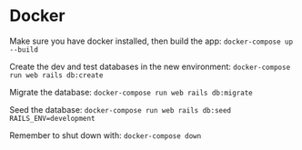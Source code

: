 # Docker

Make sure you have docker installed, then build the app:
`docker-compose up  --build`

Create the dev and test databases in the new environment:
`docker-compose run web rails db:create`

Migrate the database:
`docker-compose run web rails db:migrate`

Seed the database:
`docker-compose run web rails db:seed RAILS_ENV=development`

Remember to shut down with:
`docker-compose down`